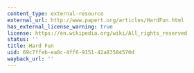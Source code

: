 ```yaml
---
content_type: external-resource
external_url: http://www.papert.org/articles/HardFun.html
has_external_license_warning: true
license: https://en.wikipedia.org/wiki/All_rights_reserved
status: ''
title: Hard Fun
uid: 69c7ffeb-ea0c-4ff6-9151-42a83584570d
wayback_url: ''
---
```

